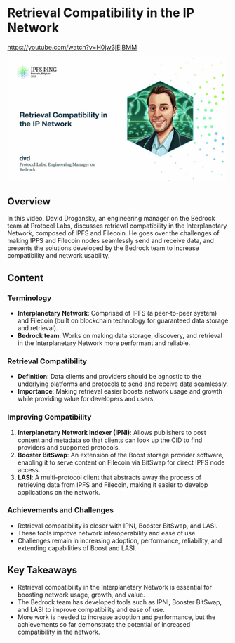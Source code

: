 # Retrieval Compatibility in the IP Network

<https://youtube.com/watch?v=H0jw3jEjBMM>

![image for Retrieval Compatibility in the IP Network](/thing23/H0jw3jEjBMM.jpg)

## Overview

In this video, David Drogansky, an engineering manager on the Bedrock team at Protocol Labs, discusses retrieval compatibility in the Interplanetary Network, composed of IPFS and Filecoin. He goes over the challenges of making IPFS and Filecoin nodes seamlessly send and receive data, and presents the solutions developed by the Bedrock team to increase compatibility and network usability.

## Content

### Terminology

- **Interplanetary Network**: Comprised of IPFS (a peer-to-peer system) and Filecoin (built on blockchain technology for guaranteed data storage and retrieval).
- **Bedrock team**: Works on making data storage, discovery, and retrieval in the Interplanetary Network more performant and reliable.

### Retrieval Compatibility

- **Definition**: Data clients and providers should be agnostic to the underlying platforms and protocols to send and receive data seamlessly.
- **Importance**: Making retrieval easier boosts network usage and growth while providing value for developers and users.

### Improving Compatibility

1. **Interplanetary Network Indexer (IPNI)**: Allows publishers to post content and metadata so that clients can look up the CID to find providers and supported protocols.
2. **Booster BitSwap**: An extension of the Boost storage provider software, enabling it to serve content on Filecoin via BitSwap for direct IPFS node access.
3. **LASI**: A multi-protocol client that abstracts away the process of retrieving data from IPFS and Filecoin, making it easier to develop applications on the network.

### Achievements and Challenges

- Retrieval compatibility is closer with IPNI, Booster BitSwap, and LASI.
- These tools improve network interoperability and ease of use.
- Challenges remain in increasing adoption, performance, reliability, and extending capabilities of Boost and LASI.

## Key Takeaways

- Retrieval compatibility in the Interplanetary Network is essential for boosting network usage, growth, and value.
- The Bedrock team has developed tools such as IPNI, Booster BitSwap, and LASI to improve compatibility and ease of use.
- More work is needed to increase adoption and performance, but the achievements so far demonstrate the potential of increased compatibility in the network.